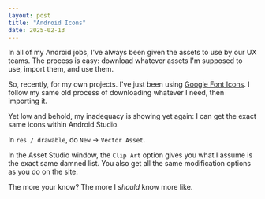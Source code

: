 ```yaml
---
layout: post
title: "Android Icons"
date: 2025-02-13
---
```


In all of my Android jobs, I've always been given the assets to use by our UX teams.
The process is easy: download whatever assets I'm supposed to use, import them, and use them.

So, recently, for my own projects. I've just been using [Google Font Icons](https://fonts.google.com/icons).
I follow my same old process of downloading whatever I need, then importing it.

Yet low and behold, my inadequacy is showing yet again:
I can get the exact same icons within Android Studio.

In `res / drawable`, do `New` -> `Vector Asset`.

In the Asset Studio window, the `Clip Art` option gives you what I assume is the exact same damned list.
You also get all the same modification options as you do on the site.

The more your know?
The more I *should* know more like.
